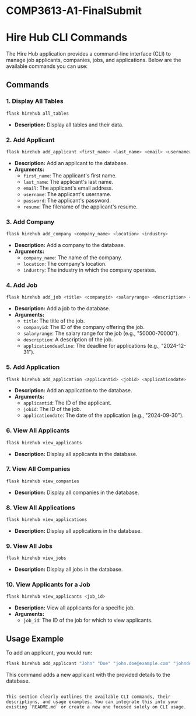 # COMP3613-A1-FinalSubmit

# Hire Hub CLI Commands

The Hire Hub application provides a command-line interface (CLI) to manage job applicants, companies, jobs, and applications. Below are the available commands you can use:

## Commands

### 1. Display All Tables

```bash
flask hirehub all_tables
```
- **Description:** Display all tables and their data.

### 2. Add Applicant

```bash
flask hirehub add_applicant <first_name> <last_name> <email> <username> <password> <resume>
```
- **Description:** Add an applicant to the database.
- **Arguments:**
  - `first_name`: The applicant's first name.
  - `last_name`: The applicant's last name.
  - `email`: The applicant's email address.
  - `username`: The applicant's username.
  - `password`: The applicant's password.
  - `resume`: The filename of the applicant's resume.

### 3. Add Company

```bash
flask hirehub add_company <company_name> <location> <industry>
```
- **Description:** Add a company to the database.
- **Arguments:**
  - `company_name`: The name of the company.
  - `location`: The company's location.
  - `industry`: The industry in which the company operates.

### 4. Add Job

```bash
flask hirehub add_job <title> <companyid> <salaryrange> <description> <applicationdeadline>
```
- **Description:** Add a job to the database.
- **Arguments:**
  - `title`: The title of the job.
  - `companyid`: The ID of the company offering the job.
  - `salaryrange`: The salary range for the job (e.g., "50000-70000").
  - `description`: A description of the job.
  - `applicationdeadline`: The deadline for applications (e.g., "2024-12-31").

### 5. Add Application

```bash
flask hirehub add_application <applicantid> <jobid> <applicationdate>
```
- **Description:** Add an application to the database.
- **Arguments:**
  - `applicantid`: The ID of the applicant.
  - `jobid`: The ID of the job.
  - `applicationdate`: The date of the application (e.g., "2024-09-30").

### 6. View All Applicants

```bash
flask hirehub view_applicants
```
- **Description:** Display all applicants in the database.

### 7. View All Companies

```bash
flask hirehub view_companies
```
- **Description:** Display all companies in the database.

### 8. View All Applications

```bash
flask hirehub view_applications
```
- **Description:** Display all applications in the database.

### 9. View All Jobs

```bash
flask hirehub view_jobs
```
- **Description:** Display all jobs in the database.

### 10. View Applicants for a Job

```bash
flask hirehub view_applicants <job_id>
```
- **Description:** View all applicants for a specific job.
- **Arguments:**
  - `job_id`: The ID of the job for which to view applicants.

## Usage Example

To add an applicant, you would run:

```bash
flask hirehub add_applicant "John" "Doe" "john.doe@example.com" "johndoe" "password123" "resume.pdf"
```

This command adds a new applicant with the provided details to the database.
```

This section clearly outlines the available CLI commands, their descriptions, and usage examples. You can integrate this into your existing `README.md` or create a new one focused solely on CLI usage.
